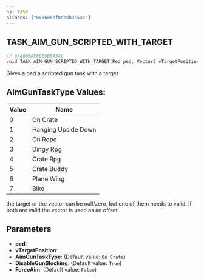 ```yaml
---
ns: TASK
aliases: ["0x8605af0de8b3a5ac"]
---
```

## TASK_AIM_GUN_SCRIPTED_WITH_TARGET

```c
// 0x8605AF0DE8B3A5AC
void TASK_AIM_GUN_SCRIPTED_WITH_TARGET(Ped ped, Vector3 vTargetPosition, int AimGunTaskType, bool DisableGunBlocking, bool ForceAim);
```

Gives a ped a scripted gun task with a target

## AimGunTaskType Values:
| Value | Name |
| --- | --- |
| 0 | On Crate |
| 1 | Hanging Upside Down |
| 2 | On Rope |
| 3 | Dingy Rpg |
| 4 | Crate Rpg |
| 5 | Crate Buddy |
| 6 | Plane Wing |
| 7 | Bike |


the target or the vector can be null/zero, but one of them needs to valid. if both are valid the vector is used as an offset


## Parameters
* **ped**: 
* **vTargetPosition**: 
* **AimGunTaskType**: (Default value: `On Crate`)
* **DisableGunBlocking**: (Default value: `True`)
* **ForceAim**: (Default value: `False`)
